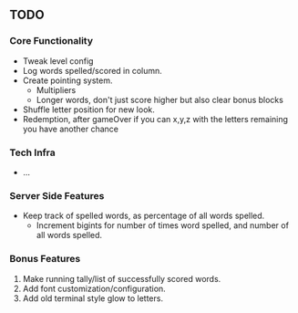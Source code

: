 ## TODO

### Core Functionality
- Tweak level config
- Log words spelled/scored in column.
- Create pointing system.
  - Multipliers
  - Longer words, don't just score higher but also clear bonus blocks
- Shuffle letter position for new look.
- Redemption, after gameOver if you can x,y,z with the letters remaining you have another chance

### Tech Infra
- ...

### Server Side Features
- Keep track of spelled words, as percentage of all words spelled.
  - Increment bigints for number of times word spelled, and number of all words spelled.


### Bonus Features
1. Make running tally/list of successfully scored words.
2. Add font customization/configuration.
3. Add old terminal style glow to letters.